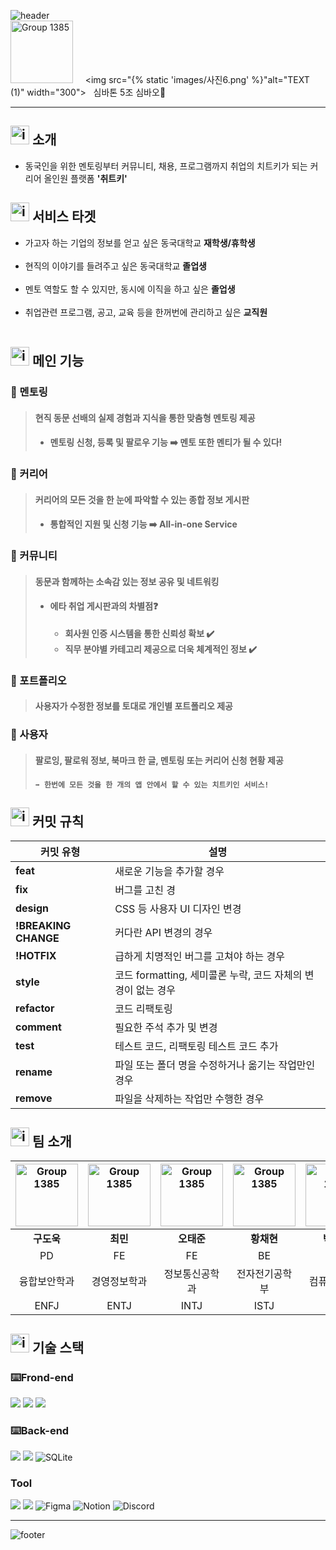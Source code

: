 ![header](https://capsule-render.vercel.app/api?type=waving&color=0:A4DACD,100:00C3AD&height=150&section=header&*text=Cheat%20Key&*fontSize=80)<br>
<img src="{% static 'images/사진8.png' %}" alt="Group 1385" width="100" height="100">
 &nbsp;&nbsp;&nbsp;&nbsp;<img src="{% static 'images/사진6.png' %}"alt="TEXT (1)" width="300">&nbsp;&nbsp; 심바톤 5조 심바오🐼
***
## <img src="{% static 'images/사진2.png' %}" alt="image" width="30" height="30"> 소개 
- 동국인을 위한 멘토링부터 커뮤니티, 채용, 프로그램까지 취업의 치트키가 되는 커리어 올인원 플랫폼 **'취트키'**<br>
## <img src="{% static 'images/사진2.png' %}" alt="image" width="30" height="30"> 서비스 타겟
- 가고자 하는 기업의 정보를 얻고 싶은 동국대학교 **재학생/휴학생**<br><br>
- 현직의 이야기를 들려주고 싶은 동국대학교 **졸업생**<br><br>
- 멘토 역할도 할 수 있지만, 동시에 이직을 하고 싶은 **졸업생**<br><br>
- 취업관련 프로그램, 공고, 교육 등을 한꺼번에 관리하고 싶은 **교직원**<br><br>
## <img src="{% static 'images/사진2.png' %}" alt="image" width="30" height="30"> 메인 기능
### 📌 멘토링 
> #### 현직 동문 선배의 실제 경험과 지식을 통한 맞춤형 멘토링 제공
> - #### 멘토링 신청, 등록 및 팔로우 기능 ➡️ 멘토 또한 멘티가 될 수 있다!

### 📌 커리어
> #### 커리어의 모든 것을 한 눈에 파악할 수 있는 종합 정보 게시판
> - #### 통합적인 지원 및 신청 기능 ➡️ All-in-one Service

### 📌 커뮤니티 
> #### 동문과 함께하는 소속감 있는 정보 공유 및 네트워킹
> - #### 에타 취업 게시판과의 차별점❓
>     - **회사원 인증 시스템을 통한 신뢰성 확보 ✔️**
>     - **직무 분야별 카테고리 제공으로 더욱 체계적인 정보 ✔️**

### 📌 포트폴리오 
> #### 사용자가 수정한 정보를 토대로 개인별 포트폴리오 제공

### 📌 사용자 
> #### 팔로잉, 팔로워 정보, 북마크 한 글, 멘토링 또는 커리어 신청 현황 제공
>   #### ```➡️ 한번에 모든 것을 한 개의 앱 안에서 할 수 있는 치트키인 서비스!```<br>


## <img src="{% static 'images/사진2.png' %}" alt="image" width="30" height="30"> 커밋 규칙<br>
| 커밋 유형           | 설명                                             |
|---------------------|--------------------------------------------------|
| **feat**            | 새로운 기능을 추가할 경우                                 |
| **fix**             | 버그를 고친 경                                        |
| **design**          | CSS 등 사용자 UI 디자인 변경                    |
| **!BREAKING CHANGE**| 커다란 API 변경의 경우                           |
| **!HOTFIX**         | 급하게 치명적인 버그를 고쳐야 하는 경우          |
| **style**           | 코드 formatting, 세미콜론 누락, 코드 자체의 변경이 없는 경우 |
| **refactor**        | 코드 리팩토링                                    |
| **comment**         | 필요한 주석 추가 및 변경                         |
| **test**            | 테스트 코드, 리팩토링 테스트 코드 추가           |
| **rename**          | 파일 또는 폴더 명을 수정하거나 옮기는 작업만인 경우 |
| **remove**          | 파일을 삭제하는 작업만 수행한 경우               |

## <img src="{% static 'images/사진2.png' %}" alt="image" width="30" height="30"> 팀 소개<br>

| <img src="https://github.com/sunwoo030616/Photo/assets/164135983/cc2207ad-4413-4207-aa27-49024c6cbeb0" alt="Group 1385" width="100" height="100"> | <img src="https://github.com/sunwoo030616/Photo/assets/164135983/4f120787-89c6-4c3c-9589-d2bd8e012314" alt="Group 1385" width="100" height="100"> | <img src="https://github.com/sunwoo030616/Photo/assets/164135983/4a7f1ed0-cbe1-4829-abef-cc9d3351f65e" alt="Group 1385" width="100" height="100"> | <img src="https://github.com/sunwoo030616/Photo/assets/164135983/186f3ce0-5696-4dd3-acb1-ada5f194fa50" alt="Group 1385" width="100" height="100"> | <img src="https://github.com/sunwoo030616/Photo/assets/164135983/79cc913a-074d-49d9-aace-ccaa99a8890c" alt="Group 1385" width="100" height="100"> |
|:---:|:---:|:---:|:---:|:---:|
| **구도욱** | **최민** | **오태준** | **황채현** | **박선우** |
| PD | FE | FE | BE | BE |
| 융합보안학과 | 경영정보학과 | 정보통신공학과 | 전자전기공학부 | 컴퓨터공학과 |
| ENFJ | ENTJ | INTJ | ISTJ | INFP |<br>
## <img src="{% static 'images/사진2.png' %}" alt="image" width="30" height="30"> 기술 스택 
### ⌨️Frond-end
<img src="{% static 'images/사진4.jpg' %}"/> <img src="{% static 'images/사진7.jpg' %}"/> <img src="{% static 'images/사진5.jpg' %}"/>
 
### ⌨️Back-end 
<img src="{% static 'images/사진1.jpg' %}"/> <img src="{% static 'images/사진3.jpg' %}"/> ![SQLite](https://img.shields.io/badge/sqlite-%2307405e.svg?style=for-the-badge&logo=sqlite&logoColor=white)
### Tool
<img src="https://img.shields.io/badge/github-181717?style=for-the-badge&logo=github&logoColor=white"/> <img src="https://img.shields.io/badge/git-F05032?style=for-the-badge&logo=git&logoColor=white"/> ![Figma](https://img.shields.io/badge/figma-%23F24E1E.svg?style=for-the-badge&logo=figma&logoColor=white) ![Notion](https://img.shields.io/badge/Notion-%23000000.svg?style=for-the-badge&logo=notion&logoColor=white) ![Discord](https://img.shields.io/badge/Discord-%235865F2.svg?style=for-the-badge&logo=discord&logoColor=white)
***

![footer](https://capsule-render.vercel.app/api?type=waving&color=0:A4DACD,100:00C3AD&height=150&section=footer&*text=Cheat%20Key&*fontSize=80)
